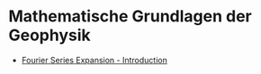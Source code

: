 # Mathematische Grundlagen der Geophysik

- [Fourier Series Expansion - Introduction](https://nbviewer.jupyter.org/github/daniel-koehn/Misc_Lectures/blob/master/MGG/Fourier_series_expansion_intro.ipynb)

